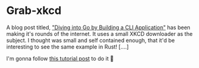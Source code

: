 # Grab-xkcd

A blog post titled, ["Diving into Go by Building a CLI Application"](https://eryb.space/2020/05/27/diving-into-go-by-building-a-cli-application.html) has been making it's rounds of the internet. 
It uses a small XKCD downloader as the subject. I thought was small and self contained enough, 
that it'd be interesting to see the same example in Rust! [....]

I'm gonna follow [this tutorial post](https://kbknapp.dev/rust-cli/) to do it 🥳 